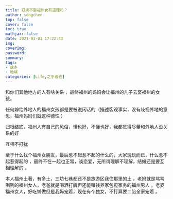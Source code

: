 ```yaml
---
title: 好男不娶福州女有道理吗？
author: songchen
top: false
cover: false
toc: true
mathjax: false
date: 2021-03-01 17:22:43
img:
coverImg:
password:
summary:
tags:
- 故乡
- 地域
categories: [Life,之乎者也]
---
```

和你们其他地方的人有啥关系 ，最终福州的妈妈会让福州的儿子去娶福州的女孩。

任何嫁给外地人的福州女孩都是要被说闲话的（描述客观事实，没有歧视外地的意思，福州妈妈们就这种德性 ）

归根结底，福州人有自己的风俗，懂也好，不懂也好，我都觉得尽量和外地人没关系的好

互相不打扰

至于什么找个福州女朋友，最后惹不起惹不起的什么的，大家玩玩而已，什么惹不起惹得起的 ，最终不在一起也正常，谈恋爱，无所谓理解不理解，结婚还是要互相理解的 。

本人福州土著，有多土，三坊七巷都还不是旅游区我住那里的土 。老妈就是骂骂咧咧的福州女人，老爸就是喝酒打牌但还能赚钱养家包揽家务的福州男人 ，老婆福州女人，好吃懒做但是我妈宠着，现在有个独女，不打算要二胎全家宠着 。
